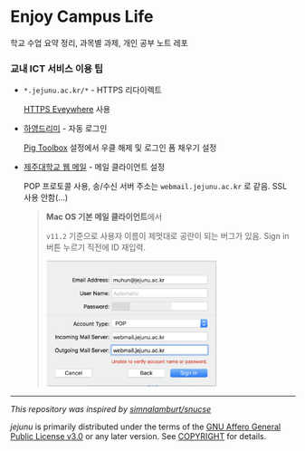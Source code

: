# Enjoy Campus Life

학교 수업 요약 정리, 과목별 과제, 개인 공부 노트 레포

### 교내 ICT 서비스 이용 팁

- `*.jejunu.ac.kr/*` - HTTPS 리다이렉트

  [HTTPS Eveywhere](https://www.eff.org/https-everywhere) 사용

- [하영드리미](https://dreamy.jejunu.ac.kr) - 자동 로그인

  [Pig Toolbox] 설정에서 우클 해제 및 로그인 폼 채우기 설정

- [제주대학교 웹 메일](https://webmail.jejunu.ac.kr/) - 메일 클라이언트 설정

  POP 프로토콜 사용, 송/수신 서버 주소는 `webmail.jejunu.ac.kr` 로 같음. SSL 사용 안함(...)

  > **Mac OS 기본 메일 클라이언트**에서
  >
  > `v11.2` 기준으로 사용자 이름이 제멋대로 공란이 되는 버그가 있음. Sign in 버튼 누르기 직전에 ID 재입력.
  >
  > <img src="mail-setup.png" width="300em"/>

[Pig Toolbox]: https://chrome.google.com/webstore/detail/pig-toolbox-super-gesture/oiplkfaidhjklglajdpfehoagkmlcakh

---
_This repository was inspired by [simnalamburt/snucse](https://github.com/simnalamburt/snucse)_

_jejunu_ is primarily distributed under the terms of the [GNU Affero General Public License v3.0](./LICENSE) or any later version. See [COPYRIGHT](./COPYRIGHT) for details.